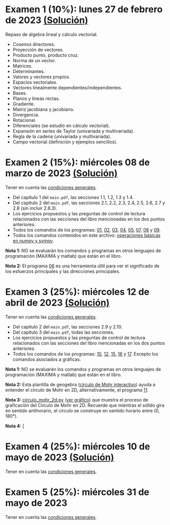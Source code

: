 # Examen 1 (10%): lunes 27 de febrero de 2023 [(Solución)](/docs/SOL-examen_1-2023-1s.pdf)

Repaso de álgebra lineal y cálculo vectorial.
- Cosenos directores.
- Proyección de vectores.
- Producto punto, producto cruz.
- Norma de un vector.
- Matrices.
- Determinantes.
- Valores y vectores propios.
- Espacios vectoriales.
- Vectores linealmente dependientes/independientes.
- Bases.
- Planos y líneas rectas.
- Gradiente.
- Matriz jacobiana y jacobiano.
- Divergencia.
- Rotacional.
- Diferenciales (se estudió en cálculo vectorial).
- Expansión en series de Taylor (univariada y multivariada).
- Regla de la cadena (univariada y multivariada).
- Campo vectorial (definición y ejemplos sencillos).

# Examen 2 (15%): miércoles 08 de marzo de 2023 [(Solución)](/docs/SOL-examen_2-2023-1s.pdf)
Tener en cuenta las [condiciones generales](/docs/cronograma_2023-1s.md#sobre-la-evaluación).

- Del capítulo 1 del ```main.pdf```, las secciones 1.1, 1.2, 1.3 y 1.4.
- Del capítulo 2 del ```main.pdf```, las secciones 2.1, 2.2, 2.3, 2.4, 2.5, 2.6, 2.7 y 2.8 (sin incluir 2.8.3).
- Los ejercicios propuestos y las preguntas de control de lectura relacionados con las secciones del libro mencionadas en los dos puntos anteriores.
- Todos los comandos de los programas: [01](https://github.com/jnramirezg/medio_continuo/blob/main/codigo/01-(2_6_1)-cambio_base_tri.ipynb), [02](https://github.com/jnramirezg/medio_continuo/blob/main/codigo/02-(2_6_2)-cambio_base_bi.ipynb), [03](https://github.com/jnramirezg/medio_continuo/blob/main/codigo/03-(2_6_2)-problema_flamant.ipynb), [04](https://github.com/jnramirezg/medio_continuo/blob/main/codigo/04-(2_7)-tan_nor_plano.ipynb), [05](https://github.com/jnramirezg/medio_continuo/blob/main/codigo/05-(2_8_1)-ejemplo_1.ipynb), [07](https://github.com/jnramirezg/medio_continuo/blob/main/codigo/07-(2_8_2)-tens_dir_princ_3d.ipynb), [08](https://github.com/jnramirezg/medio_continuo/blob/main/codigo/08-(2_8_2)-ejemplo_1.ipynb) y [09](https://github.com/jnramirezg/medio_continuo/blob/main/codigo/09-(2_8_4)_ortogonalidad_dir_pples.ipynb).
- Todos los comandos contenidos en este archivo: [operaciones básicas en numpy y sympy](https://github.com/jnramirezg/metodos_numericos_ingenieria_civil/blob/main/diapositivas/1_1_1_comparacion_numpy_sympy.pdf).

**Nota 1:** NO se evaluarán los comandos y programas en otros lenguajes de programación (MAXIMA y matlab) que están en el libro.

**Nota 2:** El programa [06](https://github.com/jnramirezg/medio_continuo/blob/main/codigo/06-esf_dir_pples_interactivo.ipynb) es una herramienta últil para ver el significado de los esfuerzos principales y las direcciones principales.

# Examen 3 (25%): miércoles 12 de abril de 2023 [(Solución)](/docs/SOL-examen_3-2023-1s.pdf)
Tener en cuenta las [condiciones generales](/docs/cronograma_2023-1s.md#sobre-la-evaluación).
- Del capítulo 2 del ```main.pdf```, las secciones 2.9 y 2.10.
- Del capítulo 3 del ```main.pdf```, todas las secciones.
- Los ejercicios propuestos y las preguntas de control de lectura relacionados con las secciones del libro mencionadas en los dos puntos anteriores.
- Todos los comandos de los programas: [10](https://github.com/jnramirezg/medio_continuo/blob/main/codigo/10-(2_9_4)-ejemplo_circulo_mohr_2d.ipynb), [12](https://github.com/jnramirezg/medio_continuo/blob/main/codigo/12-(2_9_7)-circulo_mohr_3d.ipynb), [15](https://github.com/jnramirezg/medio_continuo/blob/main/codigo/15-(3_4)-def_otras_dir(2).ipynb), [16](https://github.com/jnramirezg/medio_continuo/blob/main/codigo/16-(3_4_2)-ejemplo_cambio_base.ipynb) y [17](https://github.com/jnramirezg/medio_continuo/blob/main/codigo/17-(3_4_3)_ejemplo_varias_galgas.ipynb). Excepto los comandos asociados a gráficas.

**Nota 1:** NO se evaluarán los comandos y programas en otros lenguajes de programación (MAXIMA y matlab) que están en el libro.

**Nota 2:** Esta plantilla de geogebra ([círculo de Mohr interactivo](https://www.geogebra.org/m/a8nv6zud)) ayuda a entender el círculo de Mohr en 2D, alternativamente, el programa [11](https://github.com/jnramirezg/medio_continuo/blob/main/codigo/11-circulo_mohr_2d_interactivo.ipynb).

**Nota 3:** [circulo_mohr_2d.py](https://github.com/michaelherediaperez/medio_continuo/blob/main/codigos/cap_02/circulo_mohr_2d.py) ([ver gráfico](https://github.com/michaelherediaperez/medio_continuo/blob/main/codigos/cap_02/mygif.gif)) que muestra el proceso de graficación del Círculo de Mohr en 2D. Recuerde que mientras el sólido gira en sentido antihorario, el círculo se construye en sentido horario entre [0, 180°).

**Nota 4:** [

# Examen 4 (25%): miércoles 10 de mayo de 2023 [(Solución)](/docs/SOL-examen_4-2023-1s.pdf)
Tener en cuenta las [condiciones generales](/docs/cronograma_2023-1s.md#sobre-la-evaluación).

# Examen 5 (25%): miércoles 31 de mayo de 2023 
Tener en cuenta las [condiciones generales](/docs/cronograma_2023-1s.md#sobre-la-evaluación).
